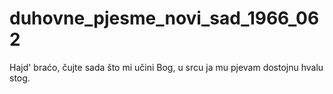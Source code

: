 # duhovne_pjesme_novi_sad_1966_062
Hajd' braćo, čujte sada što mi učini Bog, u srcu ja mu pjevam dostojnu hvalu stog.